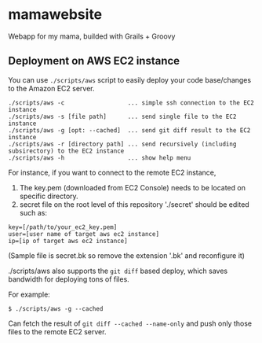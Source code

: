 # mamawebsite

Webapp for my mama, builded with Grails + Groovy

## Deployment on AWS EC2 instance

You can use `./scripts/aws` script to easily deploy your code base/changes to the Amazon EC2 server.

```
./scripts/aws -c                  ... simple ssh connection to the EC2 instance
./scripts/aws -s [file path]      ... send single file to the EC2 instance
./scripts/aws -g [opt: --cached]  ... send git diff result to the EC2 instance
./scripts/aws -r [directory path] ... send recursively (including subsirectory) to the EC2 instance
./scripts/aws -h                  ... show help menu
```
For instance, if you want to connect to the remote EC2 instance, 

1. The key.pem (downloaded from EC2 Console) needs to be located on specific directory.
2. secret file on the root level of this repository './secret' should be edited such as:

```
key=[/path/to/your_ec2_key.pem]
user=[user name of target aws ec2 instance] 
ip=[ip of target aws ec2 instance]
```

(Sample file is secret.bk so remove the extension '.bk' and reconfigure it)

./scripts/aws also supports the `git diff` based deploy, which saves bandwidth for deploying tons of files.

For example:

```
$ ./scripts/aws -g --cached
```

Can fetch the result of `git diff --cached --name-only` and push only those files to the remote EC2 server.
